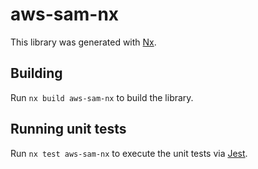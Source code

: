 # aws-sam-nx

This library was generated with [Nx](https://nx.dev).

## Building

Run `nx build aws-sam-nx` to build the library.

## Running unit tests

Run `nx test aws-sam-nx` to execute the unit tests via [Jest](https://jestjs.io).
